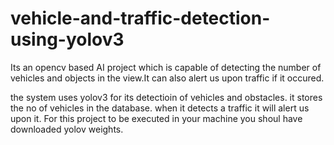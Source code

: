 # vehicle-and-traffic-detection-using-yolov3
Its an opencv based AI project which is capable of detecting the number of vehicles and objects in the view.It can also alert us upon traffic if it occured.

the system uses yolov3 for its detectioin of vehicles and obstacles.
it stores the no of vehicles in the database. 
when it detects a traffic it will alert us upon it.
For this project to be executed in your machine you shoul have downloaded yolov weights.

